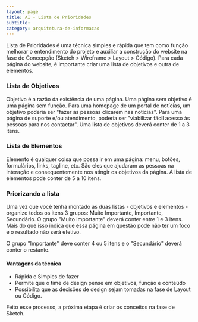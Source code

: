 ```yaml
---
layout: page
title: AI - Lista de Prioridades
subtitle: 
category: arquitetura-de-informacao
---
```


Lista de Prioridades é uma técnica simples e rápida que tem como função melhorar o entendimento do projeto e auxiliar a construção do website na fase de Concepção (Sketch > Wireframe > Layout > Código). Para cada página do website, é importante criar uma lista de objetivos e outra de elementos.

### Lista de Objetivos

Objetivo é a razão da existência de uma página. Uma página sem objetivo é uma página sem função. Para uma homepage de um portal de notícias, um objetivo poderia ser "fazer as pessoas clicarem nas notícias". Para uma página de suporte e/ou atendimento, poderia ser "viabilizar fácil acesso às pessoas para nos contactar". Uma lista de objetivos deverá conter de 1 a 3 itens. 

### Lista de Elementos

Elemento é qualquer coisa que possa ir em uma página: menu, botões, formulários, links, tagline, etc. São eles que ajudaram as pessoas na interação e consequentemente nos atingir os objetivos da página. A lista de elementos pode conter de 5 a 10 itens.


### Priorizando a lista


Uma vez que você tenha montado as duas listas - objetivos e elementos - organize todos os itens 3 grupos: Muito Importante, Importante, Secundário. O grupo "Muito Importante" deverá conter entre 1 e 3 itens. Mais do que isso indica que essa página em questão pode não ter um foco e o resultado não será efetivo. 

O grupo "Importante" deve conter 4 ou 5 itens e o "Secundário" deverá conter o restante. 


#### Vantagens da técnica

* Rápida e Simples de fazer
* Permite que o time de design pense em objetivos, função e conteúdo
* Possibilita que as decisões de design sejam tomadas na fase de Layout ou Código. 

Feito esse processo, a próxima etapa é criar os conceitos na fase de Sketch.
